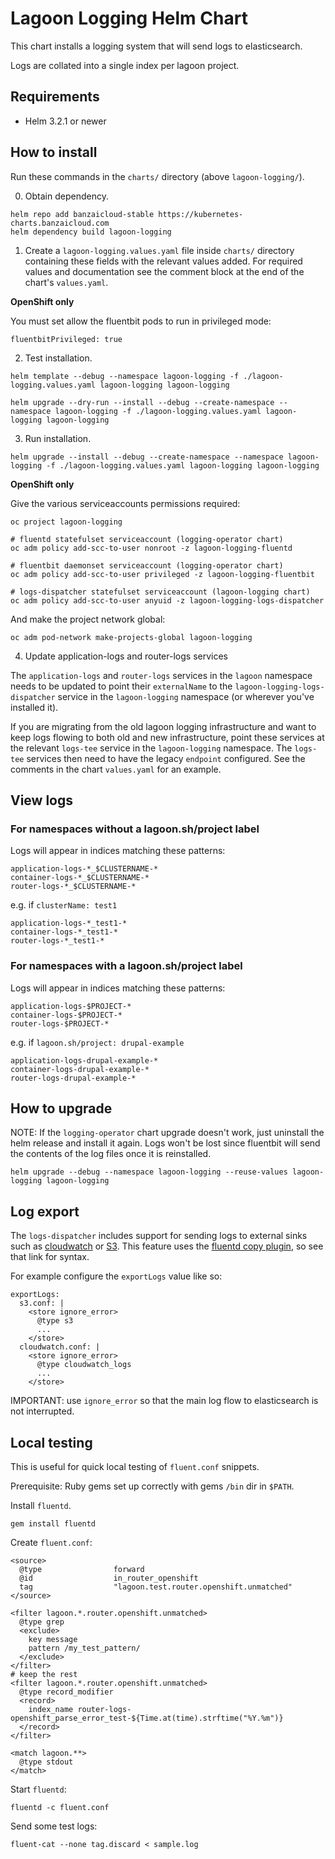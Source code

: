 # Lagoon Logging Helm Chart

This chart installs a logging system that will send logs to elasticsearch.

Logs are collated into a single index per lagoon project.

## Requirements

- Helm 3.2.1 or newer

## How to install

Run these commands in the `charts/` directory (above `lagoon-logging/`).

0. Obtain dependency.

```
helm repo add banzaicloud-stable https://kubernetes-charts.banzaicloud.com
helm dependency build lagoon-logging
```

1. Create a `lagoon-logging.values.yaml` file inside `charts/` directory containing these fields with the relevant values added.
   For required values and documentation see the comment block at the end of the chart's `values.yaml`.

**OpenShift only**

You must set allow the fluentbit pods to run in privileged mode:

```
fluentbitPrivileged: true
```

2. Test installation.

```
helm template --debug --namespace lagoon-logging -f ./lagoon-logging.values.yaml lagoon-logging lagoon-logging
```

```
helm upgrade --dry-run --install --debug --create-namespace --namespace lagoon-logging -f ./lagoon-logging.values.yaml lagoon-logging lagoon-logging
```

3. Run installation.

```
helm upgrade --install --debug --create-namespace --namespace lagoon-logging -f ./lagoon-logging.values.yaml lagoon-logging lagoon-logging
```

**OpenShift only**

Give the various serviceaccounts permissions required:
```
oc project lagoon-logging

# fluentd statefulset serviceaccount (logging-operator chart)
oc adm policy add-scc-to-user nonroot -z lagoon-logging-fluentd

# fluentbit daemonset serviceaccount (logging-operator chart)
oc adm policy add-scc-to-user privileged -z lagoon-logging-fluentbit

# logs-dispatcher statefulset serviceaccount (lagoon-logging chart)
oc adm policy add-scc-to-user anyuid -z lagoon-logging-logs-dispatcher
```

And make the project network global:
```
oc adm pod-network make-projects-global lagoon-logging
```

4. Update application-logs and router-logs services

The `application-logs` and `router-logs` services in the `lagoon` namespace needs to be updated to point their `externalName` to the `lagoon-logging-logs-dispatcher` service in the `lagoon-logging` namespace (or wherever you've installed it).

If you are migrating from the old lagoon logging infrastructure and want to keep logs flowing to both old and new infrastructure, point these services at the relevant `logs-tee` service in the `lagoon-logging` namespace. The `logs-tee` services then need to have the legacy `endpoint` configured. See the comments in the chart `values.yaml` for an example.

## View logs

### For namespaces without a lagoon.sh/project label

Logs will appear in indices matching these patterns:

```
application-logs-*_$CLUSTERNAME-*
container-logs-*_$CLUSTERNAME-*
router-logs-*_$CLUSTERNAME-*
```

e.g. if `clusterName: test1`

```
application-logs-*_test1-*
container-logs-*_test1-*
router-logs-*_test1-*
```

### For namespaces with a lagoon.sh/project label

Logs will appear in indices matching these patterns:

```
application-logs-$PROJECT-*
container-logs-$PROJECT-*
router-logs-$PROJECT-*
```

e.g. if `lagoon.sh/project: drupal-example`

```
application-logs-drupal-example-*
container-logs-drupal-example-*
router-logs-drupal-example-*
```

## How to upgrade

NOTE: If the `logging-operator` chart upgrade doesn't work, just uninstall the helm release and install it again. Logs won't be lost since fluentbit will send the contents of the log files once it is reinstalled.

```
helm upgrade --debug --namespace lagoon-logging --reuse-values lagoon-logging lagoon-logging
```

## Log export

The `logs-dispatcher` includes support for sending logs to external sinks such as [cloudwatch](https://github.com/fluent-plugins-nursery/fluent-plugin-cloudwatch-logs) or [S3](https://docs.fluentd.org/output/s3).
This feature uses the [fluentd copy plugin](https://docs.fluentd.org/output/copy), so see that link for syntax.

For example configure the `exportLogs` value like so:

```
exportLogs:
  s3.conf: |
    <store ignore_error>
      @type s3
      ...
    </store>
  cloudwatch.conf: |
    <store ignore_error>
      @type cloudwatch_logs
      ...
    </store>
```

IMPORTANT: use `ignore_error` so that the main log flow to elasticsearch is not interrupted.

## Local testing

This is useful for quick local testing of `fluent.conf` snippets.

Prerequisite: Ruby gems set up correctly with gems `/bin` dir in `$PATH`.

Install `fluentd`.

```
gem install fluentd
```

Create `fluent.conf`:

```
<source>
  @type                forward
  @id                  in_router_openshift
  tag                  "lagoon.test.router.openshift.unmatched"
</source>

<filter lagoon.*.router.openshift.unmatched>
  @type grep
  <exclude>
    key message
    pattern /my_test_pattern/
  </exclude>
</filter>
# keep the rest
<filter lagoon.*.router.openshift.unmatched>
  @type record_modifier
  <record>
    index_name router-logs-openshift_parse_error_test-${Time.at(time).strftime("%Y.%m")}
  </record>
</filter>

<match lagoon.**>
  @type stdout
</match>
```

Start `fluentd`:

```
fluentd -c fluent.conf
```

Send some test logs:

```
fluent-cat --none tag.discard < sample.log
```

